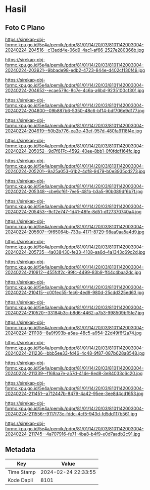 # Hasil

## Foto C Plano

https://sirekap-obj-formc.kpu.go.id/5e4a/pemilu/pdpr/81/01/14/20/03/8101142003004-20240224-204516--c13add4e-06d9-4ac1-af66-2527e280366b.jpg

https://sirekap-obj-formc.kpu.go.id/5e4a/pemilu/pdpr/81/01/14/20/03/8101142003004-20240224-203921--9bbade98-edb2-4723-844e-d402cf130f49.jpg

https://sirekap-obj-formc.kpu.go.id/5e4a/pemilu/pdpr/81/01/14/20/03/8101142003004-20240224-204652--ecae579c-8c7e-4c6a-a6bd-9235100cf301.jpg

https://sirekap-obj-formc.kpu.go.id/5e4a/pemilu/pdpr/81/01/14/20/03/8101142003004-20240224-204800--09b887b6-5350-48c6-bf14-bdf706e9d177.jpg

https://sirekap-obj-formc.kpu.go.id/5e4a/pemilu/pdpr/81/01/14/20/03/8101142003004-20240224-204919--50b2b776-ea3e-43ef-957d-480fa9118f4e.jpg

https://sirekap-obj-formc.kpu.go.id/5e4a/pemilu/pdpr/81/01/14/20/03/8101142003004-20240224-205052--9d7f617c-4592-40ee-8bb1-0f0fddf164fc.jpg

https://sirekap-obj-formc.kpu.go.id/5e4a/pemilu/pdpr/81/01/14/20/03/8101142003004-20240224-205201--9a25a053-61b2-4df8-9479-b0e3935cd273.jpg

https://sirekap-obj-formc.kpu.go.id/5e4a/pemilu/pdpr/81/01/14/20/03/8101142003004-20240224-205348--cbe6cf61-7ee5-481b-b3a5-90b089df6b7f.jpg

https://sirekap-obj-formc.kpu.go.id/5e4a/pemilu/pdpr/81/01/14/20/03/8101142003004-20240224-205453--9c12e747-1d41-48fe-8d51-d127370740a4.jpg

https://sirekap-obj-formc.kpu.go.id/5e4a/pemilu/pdpr/81/01/14/20/03/8101142003004-20240224-205607--9f65064b-733a-4171-8729-98aa9aa5a4d9.jpg

https://sirekap-obj-formc.kpu.go.id/5e4a/pemilu/pdpr/81/01/14/20/03/8101142003004-20240224-205735--4a038430-fe33-4108-aa6d-4a1343c69c2d.jpg

https://sirekap-obj-formc.kpu.go.id/5e4a/pemilu/pdpr/81/01/14/20/03/8101142003004-20240224-210912--455fdf2c-99fc-4499-83b9-ff44c4baa2dc.jpg

https://sirekap-obj-formc.kpu.go.id/5e4a/pemilu/pdpr/81/01/14/20/03/8101142003004-20240224-210415--c001ec55-fec6-4ed9-980d-25cdd325ed63.jpg

https://sirekap-obj-formc.kpu.go.id/5e4a/pemilu/pdpr/81/01/14/20/03/8101142003004-20240224-210520--33184b3c-b8d6-4462-a7b3-998509bf5fe7.jpg

https://sirekap-obj-formc.kpu.go.id/5e4a/pemilu/pdpr/81/01/14/20/03/8101142003004-20240224-211108--8a9f993b-a5aa-48c5-a954-22d49f6f2a74.jpg

https://sirekap-obj-formc.kpu.go.id/5e4a/pemilu/pdpr/81/01/14/20/03/8101142003004-20240224-211236--bbb5ee33-fd46-4c48-9f87-087b628a8548.jpg

https://sirekap-obj-formc.kpu.go.id/5e4a/pemilu/pdpr/81/01/14/20/03/8101142003004-20240224-211339--f168aa7e-a57d-414e-8ed8-3e84033c6c20.jpg

https://sirekap-obj-formc.kpu.go.id/5e4a/pemilu/pdpr/81/01/14/20/03/8101142003004-20240224-211451--a712447b-8479-4a42-95ee-3ee8d4cd1653.jpg

https://sirekap-obj-formc.kpu.go.id/5e4a/pemilu/pdpr/81/01/14/20/03/8101142003004-20240224-211556--9117f73c-fddc-4cf5-943d-fd5dd117b561.jpg

https://sirekap-obj-formc.kpu.go.id/5e4a/pemilu/pdpr/81/01/14/20/03/8101142003004-20240224-211745--4a707916-fe71-4ba8-b4f9-e0d7aadb2c91.jpg


## Metadata

| Key        | Value               |
| ---------- | ------------------- |
| Time Stamp | 2024-02-24 22:33:55 |
| Kode Dapil | 8101                |



